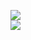 [![](https://img.shields.io/badge/Made%20With-Github%20Spray-lightgrey.svg?style=for-the-badge&logo=github)](https://github.com/Annihil/github-spray#30762)  
[![](https://i.imgur.com/2DrTn0Z.gif)](https://github.com/Annihil/github-spray)